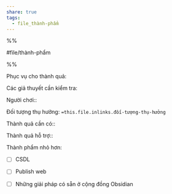 ```yaml
---  
share: true  
tags:  
  - file_thành-phẩm  
---  
```

  
%%  
#file/thành-phẩm  
%%  
  
Phục vụ cho thành quả:  
  
Các giả thuyết cần kiểm tra:  
  
Người chơi::   
Đối tượng thụ hưởng: `=this.file.inlinks.đối-tượng-thụ-hưởng`  
  
Thành quả cần có::  
Thành quả hỗ trợ::  
  
Thành phẩm nhỏ hơn:  
  
- [ ] CSDL  
- [ ] Publish web  
- [ ] Những giải pháp có sẵn ở cộng đồng Obsidian  
